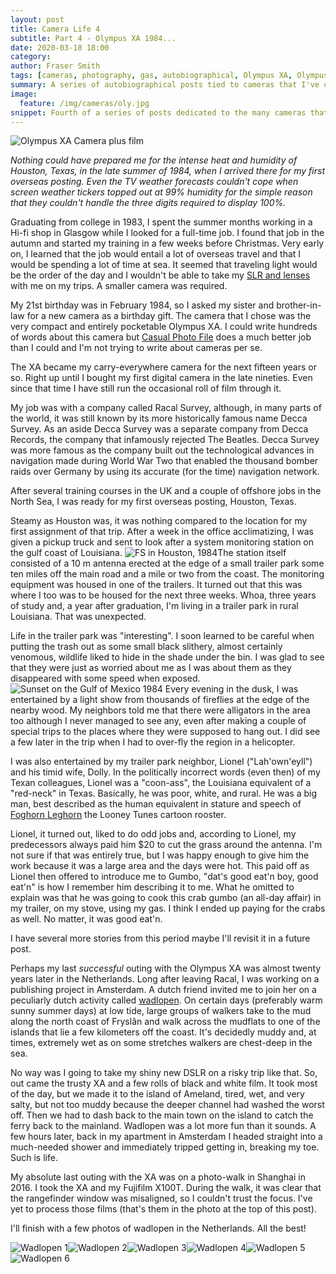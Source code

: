 ```yaml
---
layout: post
title: Camera Life 4
subtitle: Part 4 - Olympus XA 1984...
date: 2020-03-18 18:00
category:
author: Fraser Smith
tags: [cameras, photography, gas, autobiographical, Olympus XA, Olympus, Racal, Decca]
summary: A series of autobiographical posts tied to cameras that I've owned
image:
  feature: /img/cameras/oly.jpg
snippet: Fourth of a series of posts dedicated to the many cameras that I have owned over the years. While some posts may focus on my thoughts about the camera itself, for others, I hope to dig up some remote memories
---
```

<img src="/img/cameras/oly-bw.jpg" alt="Olympus XA Camera plus film" />

_Nothing could have prepared me for the intense heat and humidity of Houston, Texas, in the late summer of 1984, when I arrived there for my first overseas posting. Even the TV weather forecasts couldn't cope when screen weather tickers topped out at 99% humidity for the simple reason that they couldn't handle the three digits required to display 100%._
<!--more-->

Graduating from college in 1983, I spent the summer months working in a Hi-fi shop in Glasgow while I looked for a full-time job. I found that job in the autumn and started my training in a few weeks before Christmas. Very early on, I learned that the job would entail a lot of overseas travel and that I would be spending a lot of time at sea. It seemed that traveling light would be the order of the day and I wouldn't be able to take my [SLR and lenses](https://www.tramfishers.com/2020/03/11/a-life-in-cameras-3) with me on my trips. A smaller camera was required.

My 21st birthday was in February 1984, so I asked my sister and brother-in-law for a new camera as a birthday gift. The camera that I chose was the very compact and entirely pocketable Olympus XA. I could write hundreds of words about this camera but [Casual Photo File](https://www.casualphotophile.com/2018/06/20/olympus-xa-review-35mm-film-camera-rangefinder/) does a much better job than I could and I'm not trying to write about cameras per se.

The XA became my carry-everywhere camera for the next fifteen years or so. Right up until I bought my first digital camera in the late nineties. Even since that time I have still run the occasional roll of film through it.

My job was with a company called Racal Survey, although, in many parts of the world, it was still known by its more historically famous name Decca Survey. As an aside Decca Survey was a separate company from Decca Records, the company that infamously rejected The Beatles. Decca Survey was more famous as the company built out the technological advances in navigation made during World War Two that enabled the thousand bomber raids over Germany by using its accurate (for the time) navigation network.

After several training courses in the UK and a couple of offshore jobs in the North Sea, I was ready for my first overseas posting, Houston, Texas.

Steamy as Houston was, it was nothing compared to the location for my first assignment of that trip. After a week in the office acclimatizing, I was given a pickup truck and sent to look after a system monitoring station on the gulf coast of Louisiana. <img src="/img/fs-houston.jpg" alt="FS in Houston, 1984" class="lft" />The station itself consisted of a 10 m antenna erected at the edge of a small trailer park some ten miles off the main road and a mile or two from the coast. The monitoring equipment was housed in one of the trailers. It turned out that this was where I too was to be housed for the next three weeks. Whoa, three years of study and, a year after graduation, I'm living in a trailer park in rural Louisiana. That was unexpected.

Life in the trailer park was "interesting". I soon learned to be careful when putting the trash out as some small black slithery, almost certainly venomous, wildlife liked to hide in the shade under the bin. I was glad to see that they were just as worried about me as I was about them as they disappeared with some speed when exposed. <img src="/img/gulf-sunset.jpg" alt="Sunset on the Gulf of Mexico 1984" class="rght" /> Every evening in the dusk, I was entertained by a light show from thousands of fireflies at the edge of the nearby wood. My neighbors told me that there were alligators in the area too although I never managed to see any, even after making a couple of special trips to the places where they were supposed to hang out. I did see a few later in the trip when I had to over-fly the region in a helicopter.

I was also entertained by my trailer park neighbor, Lionel ("Lah'own'eyll") and his timid wife, Dolly. In the politically incorrect words (even then) of my Texan colleagues, Lionel was a "coon-ass", the Louisiana equivalent of a "red-neck" in Texas. Basically, he was poor, white, and rural. He was a big man, best described as the human equivalent in stature and speech of [Foghorn Leghorn](https://looneytunes.fandom.com/wiki/Foghorn_Leghorn) the Looney Tunes cartoon rooster.

Lionel, it turned out, liked to do odd jobs and, according to Lionel, my predecessors always paid him $20 to cut the grass around the antenna. I'm not sure if that was entirely true, but I was happy enough to give him the work because it was a large area and the days were hot. This paid off as Lionel then offered to introduce me to Gumbo, "dat's good eat'n boy, good eat'n" is how I remember him describing it to me. What he omitted to explain was that he was going to cook this crab gumbo (an all-day affair) in my trailer, on my stove, using my gas. I think I ended up paying for the crabs as well. No matter, it was good eat'n.

I have several more stories from this period maybe I'll revisit it in a future post.

Perhaps my last _successful_ outing with the Olympus XA was almost twenty years later in the Netherlands. Long after leaving Racal, I was working on a publishing project in Amsterdam. A dutch friend invited me to join her on a peculiarly dutch activity called [wadlopen](https://www.wadlopen.net/). On certain days (preferably warm sunny summer days) at low tide, large groups of walkers take to the mud along the north coast of Fryslân and walk across the mudflats to one of the islands that lie a few kilometers off the coast. It's decidedly muddy and, at times, extremely wet as on some stretches walkers are chest-deep in the sea.

No way was I going to take my shiny new DSLR on a risky trip like that. So, out came the trusty XA and a few rolls of black and white film. It took most of the day, but we made it to the island of Ameland, tired, wet, and very salty, but not too muddy because the deeper channel had washed the worst off.  Then we had to dash back to the main town on the island to catch the ferry back to the mainland. Wadlopen was a lot more fun than it sounds. A few hours later, back in my apartment in Amsterdam I headed straight into a much-needed shower and immediately tripped getting in, breaking my toe. Such is life.

My absolute last outing with the XA was on a photo-walk in Shanghai in 2016. I took the XA and my Fujifilm X100T. During the walk, it was clear that the rangefinder window was misaligned, so I couldn't trust the focus. I've yet to process those films (that's them in the photo at the top of this post).

I'll finish with a few photos of wadlopen in the Netherlands. All the best!

<div>
<img src="/img/wl1.jpg" alt="Wadlopen 1" class="pic" /><img src="/img/wl2.jpg" alt="Wadlopen 2" class="pic" /><img src="/img/wl3.jpg" alt="Wadlopen 3" class="pic" /><img src="/img/wl4.jpg" alt="Wadlopen 4" class="pic" /><img src="/img/wl5.jpg" alt="Wadlopen 5" class="pic" /><img src="/img/wl6.jpg" alt="Wadlopen 6" class="pic" />
</div>








